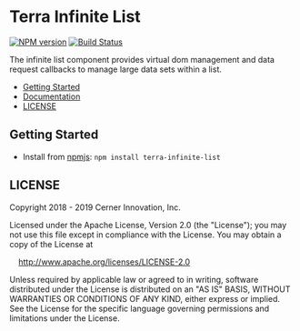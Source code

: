 # Terra Infinite List


[![NPM version](https://badgen.net/npm/v/terra-infinite-list)](https://www.npmjs.org/package/terra-infinite-list)
[![Build Status](https://badgen.net/travis/cerner/terra-framework)](https://travis-ci.com/cerner/terra-framework)

The infinite list component provides virtual dom management and data request callbacks to manage large data sets within a list.

- [Getting Started](#getting-started)
- [Documentation](https://github.com/cerner/terra-framework/tree/master/packages/terra-infinite-scroller/docs)
- [LICENSE](#license)

## Getting Started

- Install from [npmjs](https://www.npmjs.com): `npm install terra-infinite-list`

## LICENSE

Copyright 2018 - 2019 Cerner Innovation, Inc.

Licensed under the Apache License, Version 2.0 (the "License"); you may not use this file except in compliance with the License. You may obtain a copy of the License at

&nbsp;&nbsp;&nbsp;&nbsp;http://www.apache.org/licenses/LICENSE-2.0

Unless required by applicable law or agreed to in writing, software distributed under the License is distributed on an "AS IS" BASIS, WITHOUT WARRANTIES OR CONDITIONS OF ANY KIND, either express or implied. See the License for the specific language governing permissions and limitations under the License.
